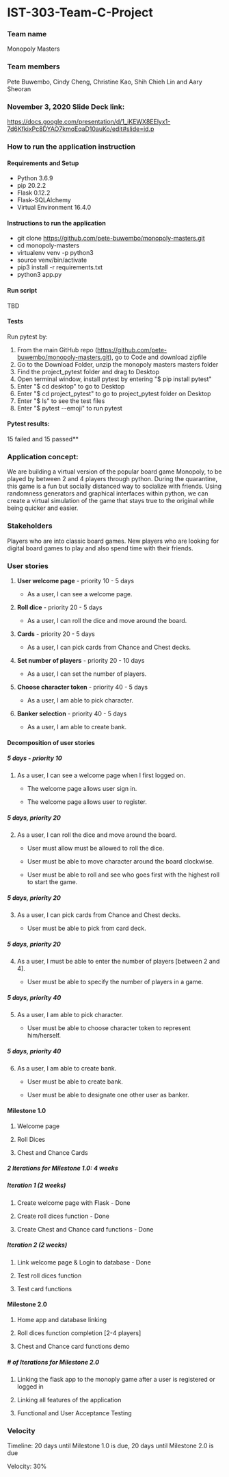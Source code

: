# **IST-303-Team-C-Project**

### Team name

Monopoly Masters

 
### Team members

Pete Buwembo, Cindy Cheng, Christine Kao, Shih Chieh Lin and Aary Sheoran

### November 3, 2020 Slide Deck link: 
https://docs.google.com/presentation/d/1_iKEWX8EElyx1-7d6KfkixPc8DYAO7kmoEqaD10auKo/edit#slide=id.p

### How to run the application instruction

#### Requirements and Setup

* Python 3.6.9
* pip 20.2.2
* Flask 0.12.2
* Flask-SQLAlchemy
* Virtual Environment 16.4.0
 
#### Instructions to run the application

* git clone https://github.com/pete-buwembo/monopoly-masters.git
* cd monopoly-masters
* virtualenv venv -p python3
* source venv/bin/activate
* pip3 install -r requirements.txt
* python3 app.py

#### Run script

TBD


#### Tests

Run pytest by: 
1. From the main GitHub repo (https://github.com/pete-buwembo/monopoly-masters.git), go to Code and download zipfile
2. Go to the Download Folder, unzip the monopoly masters masters folder
3. Find the project_pytest folder and drag to Desktop
4. Open terminal window, install pytest by entering "$ pip install pytest" 
5. Enter "$ cd desktop" to go to Desktop
6. Enter "$ cd project_pytest" to go to project_pytest folder on Desktop
7. Enter "$ ls" to see the test files
8. Enter "$ pytest --emoji" to run pytest
#### Pytest results: 
15 failed and 15 passed**


 
### Application concept:

We are building a virtual version of the popular board game Monopoly, to be played by between 2 and 4 players through python. During the quarantine, this game is a fun but socially distanced way to socialize with friends. Using randomness generators and graphical interfaces within python, we can create a virtual simulation of the game that stays true to the original while being quicker and easier.

 
 
### Stakeholders

Players who are into classic board games. New players who are looking for digital board games to play and also spend time with their friends.

 

### User stories

1. **User welcome page** - priority 10 - 5 days

   - As a user, I can see a welcome page.

2. **Roll dice** - priority 20 - 5 days

   - As a user, I can roll the dice and move around the board.

3. **Cards** - priority 20 - 5 days

   - As a user, I can pick cards from Chance and Chest decks.

4. **Set number of players** - priority 20 - 10 days

   - As a user, I can set the number of players.

5. **Choose character token** - priority 40 - 5 days

   - As a user, I am able to pick character.

6. **Banker selection** - priority 40 - 5 days

   - As a user, I am able to create bank.

 

#### Decomposition of user stories

##### 5 days - priority 10

1. As a user, I can see a welcome page when I first logged on. 

   - The welcome page allows user sign in.

   - The welcome page allows user to register.

 

##### 5 days, priority 20

2. As a user, I can roll the dice and move around the board.

   - User must allow must be allowed to roll the dice.

   - User must be able to move character around the board clockwise.

   - User must be able to roll and see who goes first with the highest roll to start the game.

 

##### 5 days, priority 20

3. As a user, I can pick cards from Chance and Chest decks.

   - User must be able to pick from card deck. 

 

##### 5 days, priority 20

4. As a user, I must be able to enter the number of players [between 2 and 4].

   - User must be able to specify the number of players in a game.

 

##### 5 days, priority 40

5. As a user, I am able to pick character.

   - User must be able to choose character token to represent him/herself.

 

##### 5 days, priority 40

6. As a user, I am able to create bank.

   - User must be able to create bank.

   - User must be able to designate one other user as banker.


#### Milestone 1.0

1. Welcome page

2. Roll Dices

3. Chest and Chance Cards

 

##### 2 Iterations for Milestone 1.0: 4 weeks

##### Iteration 1 (2 weeks)

1. Create welcome page with Flask - Done

2. Create roll dices function - Done

3. Create Chest and Chance card functions - Done

 

##### Iteration 2 (2 weeks)

1. Link welcome page & Login to database - Done

2. Test roll dices function

3. Test card functions

 

#### Milestone 2.0

1. Home app and database linking

2. Roll dices function completion [2-4 players]

2. Chest and Chance card functions demo


##### # of Iterations for Milestone 2.0

1. Linking the flask app to the monoply game after a user is registered or logged in

2. Linking all features of the application

3. Functional and User Acceptance Testing

 

### Velocity

Timeline: 20 days until Milestone 1.0 is due, 20 days until Milestone 2.0 is due

Velocity: 30%
